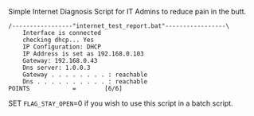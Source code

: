 Simple Internet Diagnosis Script for IT Admins to reduce pain in the butt.
```
/-----------------"internet_test_report.bat"-----------------\
    Interface is connected
    checking dhcp... Yes
    IP Configuration: DHCP
    IP Address is set as 192.168.0.103
    Gateway: 192.168.0.43
    Dns server: 1.0.0.3
    Gateway . . . . . . . . : reachable
    Dns . . . . . . . . . . : reachable
POINTS            =        [6/6]
```
SET `FLAG_STAY_OPEN`=0 if you wish to use this script in a batch script.
